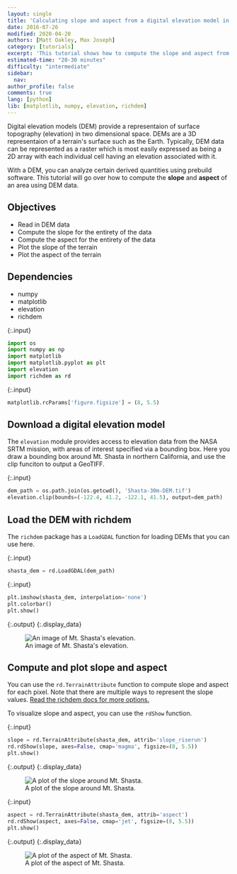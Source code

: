 ```yaml
---
layout: single
title: 'Calculating slope and aspect from a digital elevation model in Python'
date: 2016-07-26
modified: 2020-04-20
authors: [Matt Oakley, Max Joseph]
category: [tutorials]
excerpt: 'This tutorial shows how to compute the slope and aspect from a digital elevation model in Python.'
estimated-time: "20-30 minutes"
difficulty: "intermediate"
sidebar:
  nav:
author_profile: false
comments: true
lang: [python]
lib: [matplotlib, numpy, elevation, richdem]
---
```

Digital elevation models (DEM) provide a representaion of surface topography (elevation) in two dimensional space. DEMs are a 3D representaion of a terrain's surface such as the Earth. Typically, DEM data can be represented as a raster which is most easily expressed as being a 2D array with each individual cell having an elevation associated with it. 

With a DEM, you can analyze certain derived quantities using prebuild software. This tutorial will go over how to compute the **slope** and **aspect** of an area using DEM data.

## Objectives

- Read in DEM data
- Compute the slope for the entirety of the data
- Compute the aspect for the entirety of the data
- Plot the slope of the terrain
- Plot the aspect of the terrain

## Dependencies

- numpy
- matplotlib
- elevation
- richdem

{:.input}
```python
import os
import numpy as np
import matplotlib
import matplotlib.pyplot as plt
import elevation
import richdem as rd
```

{:.input}
```python
matplotlib.rcParams['figure.figsize'] = (8, 5.5)
```

## Download a digital elevation model

The `elevation` module provides access to elevation data from the NASA SRTM mission, with areas of interest specified via a bounding box. Here you draw a bounding box around Mt. Shasta in northern California, and use the clip funciton to output a GeoTIFF. 

{:.input}
```python
dem_path = os.path.join(os.getcwd(), 'Shasta-30m-DEM.tif')
elevation.clip(bounds=(-122.4, 41.2, -122.1, 41.5), output=dem_path)
```

## Load the DEM with richdem

The `richdem` package has a `LoadGDAL` function for loading DEMs that you can use here. 

{:.input}
```python
shasta_dem = rd.LoadGDAL(dem_path)
```

{:.input}
```python
plt.imshow(shasta_dem, interpolation='none')
plt.colorbar()
plt.show()
```

{:.output}
{:.display_data}

<figure>

<img src = "{{ site.url }}/images/tutorials/python/2016-07-26-get-slope-aspect-from-digital-elevation-model/2016-07-26-get-slope-aspect-from-digital-elevation-model_8_0.png" alt = "An image of Mt. Shasta's elevation.">
<figcaption>An image of Mt. Shasta's elevation.</figcaption>

</figure>




## Compute and plot slope and aspect

You can use the `rd.TerrainAttribute` function to compute slope and aspect for each pixel. Note that there are multiple ways to represent the slope values. <a href="https://richdem.readthedocs.io/en/latest/python_api.html#richdem.TerrainAttribute" target="_blank">Read the richdem docs for more options.</a>

To visualize slope and aspect, you can use the `rdShow` function. 

{:.input}
```python
slope = rd.TerrainAttribute(shasta_dem, attrib='slope_riserun')
rd.rdShow(slope, axes=False, cmap='magma', figsize=(8, 5.5))
plt.show()
```

{:.output}
{:.display_data}

<figure>

<img src = "{{ site.url }}/images/tutorials/python/2016-07-26-get-slope-aspect-from-digital-elevation-model/2016-07-26-get-slope-aspect-from-digital-elevation-model_10_0.png" alt = "A plot of the slope around Mt. Shasta.">
<figcaption>A plot of the slope around Mt. Shasta.</figcaption>

</figure>




{:.input}
```python
aspect = rd.TerrainAttribute(shasta_dem, attrib='aspect')
rd.rdShow(aspect, axes=False, cmap='jet', figsize=(8, 5.5))
plt.show()
```

{:.output}
{:.display_data}

<figure>

<img src = "{{ site.url }}/images/tutorials/python/2016-07-26-get-slope-aspect-from-digital-elevation-model/2016-07-26-get-slope-aspect-from-digital-elevation-model_11_0.png" alt = "A plot of the aspect of Mt. Shasta.">
<figcaption>A plot of the aspect of Mt. Shasta.</figcaption>

</figure>




